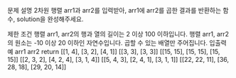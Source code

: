 문제 설명
2차원 행렬 arr1과 arr2를 입력받아, arr1에 arr2를 곱한 결과를 반환하는 함수, solution을 완성해주세요.

제한 조건
행렬 arr1, arr2의 행과 열의 길이는 2 이상 100 이하입니다.
행렬 arr1, arr2의 원소는 -10 이상 20 이하인 자연수입니다.
곱할 수 있는 배열만 주어집니다.
입출력 예
arr1	arr2	return
[[1, 4], [3, 2], [4, 1]]	[[3, 3], [3, 3]]	[[15, 15], [15, 15], [15, 15]]
[[2, 3, 2], [4, 2, 4], [3, 1, 4]]	[[5, 4, 3], [2, 4, 1], [3, 1, 1]]	[[22, 22, 11], [36, 28, 18], [29, 20, 14]]